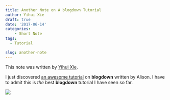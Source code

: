```yaml
---
title: Another Note on A blogdown Tutorial
author: Yihui Xie
draft: true
date: '2017-06-14'
categories:
    - Short Note
tags:
  - Tutorial

slug: another-note
---
```


This note was written by [Yihui Xie](https://yihui.name).

I just discovered [an awesome tutorial](https://apreshill.rbind.io/post/up-and-running-with-blogdown/) on **blogdown** written by Alison. I have to admit this is _the_ best **blogdown** tutorial I have seen so far.

![](https://apreshill.rbind.io/img/posts/2017-06-12-up-and-running-with-blogdown/blogdown-signpost-4.png)
